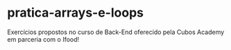 # pratica-arrays-e-loops
Exercícios propostos no curso de Back-End oferecido pela Cubos Academy em parceria com o Ifood!
